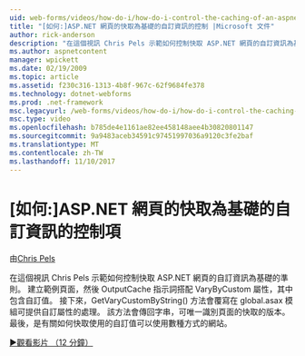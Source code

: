 ```yaml
---
uid: web-forms/videos/how-do-i/how-do-i-control-the-caching-of-an-aspnet-page-based-upon-custom-information
title: "[如何:]ASP.NET 網頁的快取為基礎的自訂資訊的控制 |Microsoft 文件"
author: rick-anderson
description: "在這個視訊 Chris Pels 示範如何控制快取 ASP.NET 網頁的自訂資訊為基礎的準則。 建立範例頁面並再 O..."
ms.author: aspnetcontent
manager: wpickett
ms.date: 02/19/2009
ms.topic: article
ms.assetid: f230c316-1313-4b8f-967c-62f9684fe378
ms.technology: dotnet-webforms
ms.prod: .net-framework
msc.legacyurl: /web-forms/videos/how-do-i/how-do-i-control-the-caching-of-an-aspnet-page-based-upon-custom-information
msc.type: video
ms.openlocfilehash: b785de4e1161ae82ee458148aee4b30820801147
ms.sourcegitcommit: 9a9483aceb34591c97451997036a9120c3fe2baf
ms.translationtype: MT
ms.contentlocale: zh-TW
ms.lasthandoff: 11/10/2017
---
```

<a name="how-do-i-control-the-caching-of-an-aspnet-page-based-upon-custom-information"></a>[如何:]ASP.NET 網頁的快取為基礎的自訂資訊的控制項
====================
由[Chris Pels](https://twitter.com/chrispels)

在這個視訊 Chris Pels 示範如何控制快取 ASP.NET 網頁的自訂資訊為基礎的準則。 建立範例頁面，然後 OutputCache 指示詞搭配 VaryByCustom 屬性，其中包含自訂值。 接下來，GetVaryCustomByString() 方法會覆寫在 global.asax 模組可提供自訂屬性的處理。 該方法會傳回字串，可唯一識別頁面的快取的版本。 最後，是有關如何快取使用的自訂值可以使用數種方式的網站。

[&#9654;觀看影片 （12 分鐘）](https://channel9.msdn.com/Blogs/ASP-NET-Site-Videos/how-do-i-control-the-caching-of-an-aspnet-page-based-upon-custom-information)
